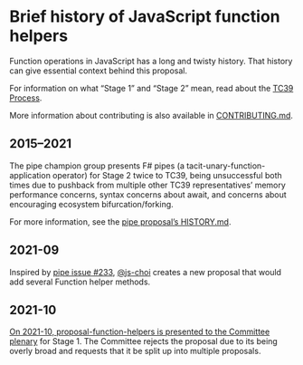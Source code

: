# Brief history of JavaScript function helpers
Function operations in JavaScript has a long and twisty history.
That history can give essential context behind this proposal.

For information on what “Stage 1” and “Stage 2” mean,
read about the [TC39 Process][].

More information about contributing is also available in [CONTRIBUTING.md][].

## 2015–2021
The pipe champion group presents F# pipes (a tacit-unary-function-application
operator) for Stage 2 twice to TC39, being unsuccessful both times due to
pushback from multiple other TC39 representatives’ memory performance concerns,
syntax concerns about await, and concerns about encouraging ecosystem
bifurcation/forking.

For more information, see the [pipe proposal’s HISTORY.md][pipe history].

## 2021-09
Inspired by [pipe issue #233][], [@js-choi][] creates a new proposal
that would add several Function helper methods.

## 2021-10
[On 2021-10, proposal-function-helpers is presented to the Committee
plenary][2021-10] for Stage 1. The Committee rejects the proposal due to its
being overly broad and requests that it be split up into multiple proposals.

[TC39 process]: https://tc39.es/process-document/
[CONTRIBUTING.md]: https://github.com/tc39/proposal-pipeline-operator/blob/main/CONTRIBUTING.md

[pipe history]: https://github.com/tc39/proposal-pipeline-operator/blob/main/HISTORY.md
[pipe issue #233]: https://github.com/tc39/proposal-pipeline-operator/issues/233

[@js-choi]: https://github.com/js-choi

[2021-10]: https://github.com/tc39-transfer/proposal-function-helpers/issues/17#issuecomment-953814353
